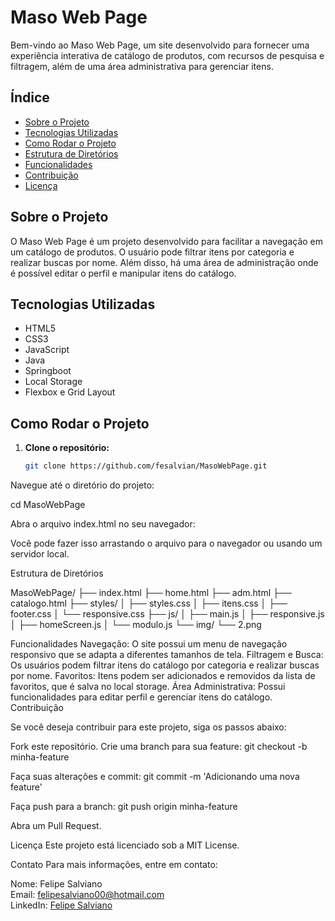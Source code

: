 # Maso Web Page

Bem-vindo ao Maso Web Page, um site desenvolvido para fornecer uma experiência interativa de catálogo de produtos, com recursos de pesquisa e filtragem, além de uma área administrativa para gerenciar itens.

## Índice

- [Sobre o Projeto](#sobre-o-projeto)
- [Tecnologias Utilizadas](#tecnologias-utilizadas)
- [Como Rodar o Projeto](#como-rodar-o-projeto)
- [Estrutura de Diretórios](#estrutura-de-diretórios)
- [Funcionalidades](#funcionalidades)
- [Contribuição](#contribuição)
- [Licença](#licença)

## Sobre o Projeto

O Maso Web Page é um projeto desenvolvido para facilitar a navegação em um catálogo de produtos. O usuário pode filtrar itens por categoria e realizar buscas por nome. Além disso, há uma área de administração onde é possível editar o perfil e manipular itens do catálogo.

## Tecnologias Utilizadas

- HTML5
- CSS3
- JavaScript
- Java
- Springboot
- Local Storage
- Flexbox e Grid Layout

## Como Rodar o Projeto

1. **Clone o repositório:**
   ```bash
   git clone https://github.com/fesalvian/MasoWebPage.git
Navegue até o diretório do projeto:

cd MasoWebPage


Abra o arquivo index.html no seu navegador:

Você pode fazer isso arrastando o arquivo para o navegador ou usando um servidor local.

Estrutura de Diretórios


MasoWebPage/
├── index.html
├── home.html
├── adm.html
├── catalogo.html
├── styles/
│   ├── styles.css
│   ├── itens.css
│   ├── footer.css
│   └── responsive.css
├── js/
│   ├── main.js
│   ├── responsive.js
│   ├── homeScreen.js
│   └── modulo.js
└── img/
    └── 2.png
    
Funcionalidades
Navegação: O site possui um menu de navegação responsivo que se adapta a diferentes tamanhos de tela.
Filtragem e Busca: Os usuários podem filtrar itens do catálogo por categoria e realizar buscas por nome.
Favoritos: Itens podem ser adicionados e removidos da lista de favoritos, que é salva no local storage.
Área Administrativa: Possui funcionalidades para editar perfil e gerenciar itens do catálogo.
Contribuição

Se você deseja contribuir para este projeto, siga os passos abaixo:

Fork este repositório.
Crie uma branch para sua feature:
git checkout -b minha-feature

Faça suas alterações e commit:
git commit -m 'Adicionando uma nova feature'

Faça push para a branch:
git push origin minha-feature

Abra um Pull Request.

Licença
Este projeto está licenciado sob a MIT License. 

Contato
Para mais informações, entre em contato:

Nome: Felipe Salviano<br>
Email: felipesalviano00@hotmail.com<br>
LinkedIn: [Felipe Salviano](https://www.linkedin.com/in/felipe-salviano-a9821723b/)










